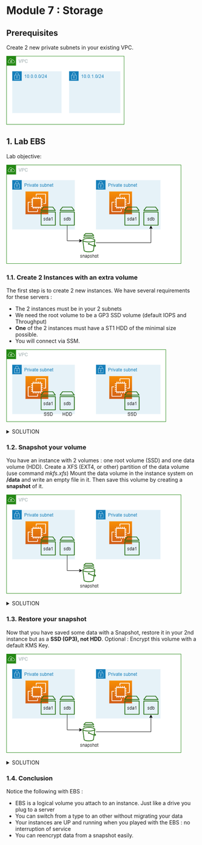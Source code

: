 # Module 7 : Storage

## Prerequisites

Create 2 new private subnets in your existing VPC. 

![](../../ressources/assets/module07/module_07-0.png)

## 1. Lab EBS

Lab objective:

![](../../ressources/assets/module07/module_07-EBS-0.png)

### 1.1. Create 2 Instances with an extra volume

The first step is to create 2 new instances. We have several requirements for these servers : 
  * The 2 instances must be in your 2 subnets 
  * We need the root volume to be a GP3 SSD volume (default IOPS and Throughput)
  * **One** of the 2 instances must have a ST1 HDD of the minimal size possible. 
  * You will connect via SSM.  

![](../../ressources/assets/module07/module_07-EBS-1.png)

<details>
<summary>SOLUTION</summary>

* Go to AWS EC2 service
* Go to Instances and click Launch Instances
  * Define a name for your instance, such as my-instance-01
  * Select the **Amazon Linux** AMI.
  * Instance type : t2.micro
  * Key pair: Proceed without keypair
  * Network settings:
    * Click on edit
    * select your VPC
    * select a private subnet
    * auto-assign public IP : disable
    * select existing security group
      * choose the default one
  * Storage Settings:
    * Click on **Advanced**
    * Change the volume type for GP3 on the Volume 1
    * **For only 1 instance**:
      * Click on add volume
      * In this new volume, change the volume type to ST1 and the size to 125
  * Open Advanced Details
    * Select the IAM instance profile for SSM. 
  * Launch instance and repeat for the 2nd instance. 
</details>

### 1.2. Snapshot your volume

You have an instance with 2 volumes : one root volume (SSD) and one data volume (HDD). 
Create a XFS (EXT4, or other) partition of the data volume (use command *mkfs.xfs*)
Mount the data volume in the instance system on **/data** and write an empty file in it. 
Then save this volume by creating a **snapshot** of it. 

![](../../ressources/assets/module07/module_07-EBS-2.png)

<details>
<summary>SOLUTION</summary>

* Select your instance
* Click on Connect 
* Use the **Session Manager** tab and click on Connect
* Execute the following commands :
```sh
### Become root
sudo -i

### Identify your volume
lsblk

### Create your local mount point
mkdir -p /data

### Create partition on the volume 
mkfs.xfs /dev/xvdb

### Mount the volume
mount /dev/xvdb /data

### Create a test file in the folume
echo "test" > /data/test_file.txt

```
* Come back to AWS console, navigate to Instances, select your instance and click on the **Volume id** under the **Storage** Tab
* Select the volume and under Action select **Create snapshot**
* Give it a description and then Create snapshot
* You can watch its creation within the Snapshot menu
</details>

### 1.3. Restore your snapshot

Now that you have saved some data with a Snapshot, restore it in your 2nd instance but as a **SSD (GP3), not HDD**. 
Optional : Encrypt this volume with a default KMS Key. 

![](../../ressources/assets/module07/module_07-EBS-0.png)

<details>
<summary>SOLUTION</summary>

* Go to the Snapshots menu, select your Snapshot and in Action, select Create volume from snapshot
* Select GP3 and volume type
* Select the same Availability Zone as your instance
* Optional : 
  * Select Encrypt this volume
  * Select the default aws/ebs key
* Create volume
* Navigate to the Volumes menu
* Select your newly created volume and under Action, select Attach volume
* Select the 2nd instance
* Name the device /dev/sdb
* Navigate to the Instances menu and select your 2nd instance
* Click on Connect 
* Use the **Session Manager** tab and click on Connect
* Execute the following commands :
```sh
### Become root
sudo -i

### Identify your volume
lsblk

### Create your local mount point
mkdir -p /data

### Mount the volume
mount /dev/xvdb /data

### See content of the test file
cat /data/test_file.txt

```
</details>

### 1.4. Conclusion

Notice the following with EBS : 
* EBS is a logical volume you attach to an instance. Just like a drive you plug to a server 
* You can switch from a type to an other without migrating your data
* Your instances are UP and running when you played with the EBS : no interruption of service
* You can reencrypt data from a snapshot easily.  

